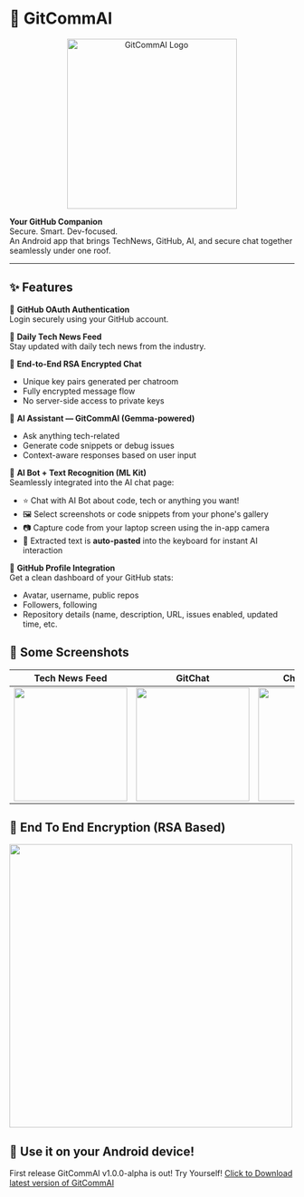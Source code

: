 # 🚀 GitCommAI

<div align="center">
  <img src="https://nilayg26.github.io/Animation/gitcommailogocompressed_11zon.jpg" alt="GitCommAI Logo" width="300"/>
</div>

**Your GitHub Companion**  
Secure. Smart. Dev-focused.  
An Android app that brings TechNews, GitHub, AI, and secure chat together seamlessly under one roof.

---

## ✨ Features

🔐 **GitHub OAuth Authentication**  
Login securely using your GitHub account.

📰 **Daily Tech News Feed**  
Stay updated with daily tech news from the industry.

💬 **End-to-End RSA Encrypted Chat**  
- Unique key pairs generated per chatroom  
- Fully encrypted message flow  
- No server-side access to private keys

🤖 **AI Assistant — GitCommAI (Gemma-powered)**  
- Ask anything tech-related  
- Generate code snippets or debug issues  
- Context-aware responses based on user input

📸 **AI Bot + Text Recognition (ML Kit)**  
Seamlessly integrated into the AI chat page:  
- ⭐️ Chat with AI Bot about code, tech or anything you want!
- 🖼️ Select screenshots or code snippets from your phone's gallery
- 📷 Capture code from your laptop screen using the in-app camera  
- 🧠 Extracted text is **auto-pasted** into the keyboard for instant AI interaction

👤 **GitHub Profile Integration**  
Get a clean dashboard of your GitHub stats:  
- Avatar, username, public repos  
- Followers, following  
- Repository details (name, description, URL, issues enabled, updated time, etc.

## 📸 Some Screenshots

| Tech News Feed | GitChat | Chat Message | GitCommAI (AI Bot) | GitHub Profile |
|----------------|---------|---------------|---------------------|----------------|
| <img src="https://nilayg26.github.io/Animation/GitCommAISamplePics20.jpeg" width="200"/> | <img src="https://nilayg26.github.io/Animation/GitCommAISamplePics14.jpeg" width="200"/> | <img src="https://nilayg26.github.io/Animation/GitCommAISamplePics17.jpeg" width="200"/> | <img src="https://nilayg26.github.io/Animation/GitCommAISamplePics10.jpeg" width="200"/> | <img src="https://nilayg26.github.io/Animation/GitCommAISamplePics07.jpeg" width="200"/> |

## 💬 End To End Encryption (RSA Based) 
<img src="https://nilayg26.github.io/Animation/GitCommAISamplePics21.jpeg" width="500"/>


## 🚀 Use it on your Android device!

First release GitCommAI v1.0.0-alpha is out! Try Yourself!
   [Click to Download latest version of GitCommAI](https://nilayg26.github.io/Animation/gitcommailogocompressed_11zon.jpg)
  
